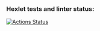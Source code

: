### Hexlet tests and linter status:
[![Actions Status](https://github.com/forward32/devops-for-programmers-project-77/actions/workflows/hexlet-check.yml/badge.svg)](https://github.com/forward32/devops-for-programmers-project-77/actions)